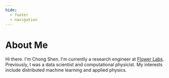 ```yaml
---
hide:
  - footer
  - navigation
---
```

# About Me

Hi there. I'm Chong Shen. I'm currently a research engineer at [Flower Labs](https://flower.ai). Previously, I was a data scientist and computational physicist. My interests include distributed machine learning and applied physics.
